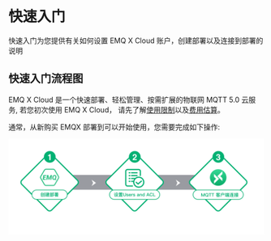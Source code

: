 # 快速入门

快速入门为您提供有关如何设置 EMQ X Cloud 账户，创建部署以及连接到部署的说明



## 快速入门流程图

EMQ X Cloud 是一个快速部署、轻松管理、按需扩展的物联网 MQTT 5.0 云服务, 若您初次使用 EMQ X Cloud， 请先了解[使用限制]()以及[费用估算]()。



通常，从新购买 EMQX 部署到可以开始使用，您需要完成如下操作:

![quick_start.png](../_assets/quick_start/quick_start.png)

